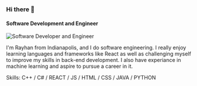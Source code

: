 ### Hi there 👋
#### Software Development and Engineer
![Software Developer and Engineer](https://i.ibb.co/CtVf7B0/Keep-it-simple-2.png)

I'm Rayhan from Indianapolis, and I do software engineering. I really enjoy learning languages and frameworks like React as well as challenging myself to improve my skills in back-end development. I also have experiance in machine learning and aspire to pursue a career in it.

Skills: C++ / C# / REACT / JS / HTML / CSS / JAVA / PYTHON


